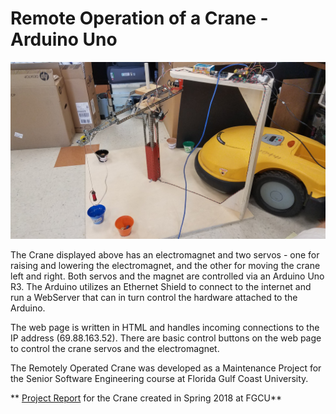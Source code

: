 # Remote Operation of a Crane - Arduino Uno

![Crane](https://github.com/MyrmoA/ArduinoRemoteCrane/blob/master/Crane.jpg)

The Crane displayed above has an electromagnet and two servos - one for raising and lowering the electromagnet, and the other for moving the crane left and right. Both servos and the magnet are controlled via an Arduino Uno R3. The Arduino utilizes an Ethernet Shield to connect to the internet and run a WebServer that can in turn control the hardware attached to the Arduino. 

The web page is written in HTML and handles incoming connections to the IP address (69.88.163.52). There are basic control buttons on the web page to control the crane servos and the electromagnet.  


The Remotely Operated Crane was developed as a Maintenance Project for the Senior Software Engineering course at Florida Gulf Coast University.

 ** [Project Report](https://drive.google.com/open?id=1OK9IlxwdaaupB8E_qe3vG0BHcBgMdYTm) for the Crane created in Spring 2018 at FGCU**

